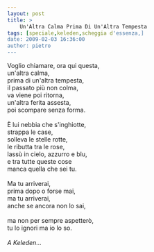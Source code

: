 ```yaml
---
layout: post
title: >
    Un'Altra Calma Prima Di Un'Altra Tempesta
tags: [speciale,keleden,scheggia d'essenza,]
date: 2009-02-03 16:36:00
author: pietro
---
```

Voglio chiamare, ora qui questa,<br/>un'altra calma,<br/>prima di un'altra tempesta,<br/>il passato più non colma,<br/>va viene poi ritorna,<br/>un'altra ferita assesta,<br/>poi scompare senza forma.<br/><br/>È lui nebbia che s'inghiotte,<br/>strappa le case,<br/>solleva le stelle rotte,<br/>le ributta tra le rose,<br/>lassù in cielo, azzurro e blu,<br/>e tra tutte queste cose<br/>manca quella che sei tu.<br/><br/>Ma tu arriverai,<br/>prima dopo o forse mai,<br/>ma tu arriverai,<br/>anche se ancora non lo sai,<br/><br/>ma non per sempre aspetterò,<br/>tu lo ignori ma io lo so.<br/><br/><span style="font-style: italic">A Keleden...</span>
